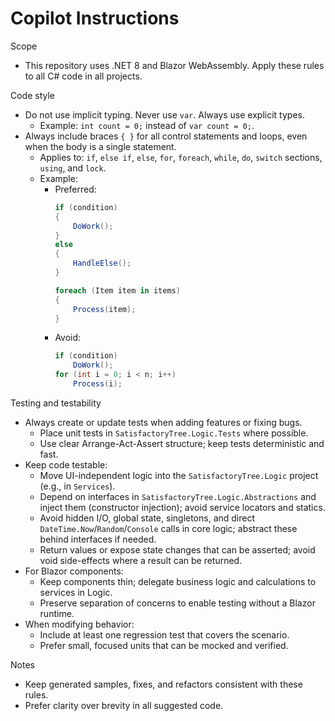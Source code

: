 # Copilot Instructions

Scope
- This repository uses .NET 8 and Blazor WebAssembly. Apply these rules to all C# code in all projects.

Code style
- Do not use implicit typing. Never use `var`. Always use explicit types.
  - Example: `int count = 0;` instead of `var count = 0;`.
- Always include braces `{ }` for all control statements and loops, even when the body is a single statement.
  - Applies to: `if`, `else if`, `else`, `for`, `foreach`, `while`, `do`, `switch` sections, `using`, and `lock`.
  - Example:
    - Preferred:
      ```csharp
      if (condition)
      {
          DoWork();
      }
      else
      {
          HandleElse();
      }

      foreach (Item item in items)
      {
          Process(item);
      }
      ```
    - Avoid:
      ```csharp
      if (condition)
          DoWork();
      for (int i = 0; i < n; i++)
          Process(i);
      ```

Testing and testability
- Always create or update tests when adding features or fixing bugs.
  - Place unit tests in `SatisfactoryTree.Logic.Tests` where possible.
  - Use clear Arrange-Act-Assert structure; keep tests deterministic and fast.
- Keep code testable:
  - Move UI-independent logic into the `SatisfactoryTree.Logic` project (e.g., in `Services`).
  - Depend on interfaces in `SatisfactoryTree.Logic.Abstractions` and inject them (constructor injection); avoid service locators and statics.
  - Avoid hidden I/O, global state, singletons, and direct `DateTime.Now`/`Random`/`Console` calls in core logic; abstract these behind interfaces if needed.
  - Return values or expose state changes that can be asserted; avoid void side-effects where a result can be returned.
- For Blazor components:
  - Keep components thin; delegate business logic and calculations to services in Logic.
  - Preserve separation of concerns to enable testing without a Blazor runtime.
- When modifying behavior:
  - Include at least one regression test that covers the scenario.
  - Prefer small, focused units that can be mocked and verified.

Notes
- Keep generated samples, fixes, and refactors consistent with these rules.
- Prefer clarity over brevity in all suggested code.
